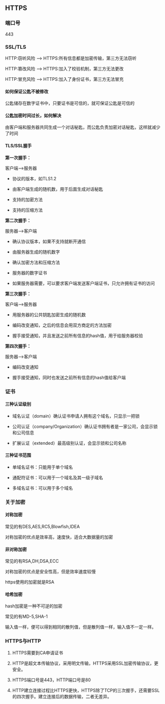 ## HTTPS

### 端口号

443

### SSL/TLS

HTTP:窃听风险 --> HTTPS:所有信息都是加密传输，第三方无法窃听

HTTP:篡改风险 --> HTTPS:加入了校验机制，第三方无法更改

HTTP:冒充风险 --> HTTPS:加入了身份证书，第三方无法冒充

#### 如何保证公匙不被修改

公匙储存在数字证书中，只要证书是可信的，就可保证公匙是可信的

#### 公匙加密时间过长，如何解决

由客户端和服务器共同生成一个对话秘匙，而公匙负责加密对话秘匙，这样就减少了时间

#### TLS/SSL握手

**第一次握手：**

客户端-->服务器

* 协议的版本，如TLS1.2

* 由客户端生成的随机数，用于后面生成对话秘匙

* 支持的加密方法

* 支持的压缩方法

**第二次握手：**

服务器-->客户端

* 确认协议版本，如果不支持就断开通信

* 由服务器生成的随机数字

* 确认加密方法和压缩方法

* 服务器的数字证书

* 如果服务器需要，可以要求客户端发送客户端证书，只允许拥有证书的访问

**第三次握手：**

客户端-->服务器

* 用服务器的公共钥匙加密生成的随机数

* 编码改变通知，之后的信息会用双方商定的方法加密

* 握手接受通知，并且发送之前所有信息的hash值，用于给服务器校验

**第四次握手：**

服务器-->客户端

* 编码改变通知

* 握手接受通知，同时也发送之前所有信息的hash值给客户端



### 证书

#### 三种认证级别

* 域名认证（domain）确认证书申请人拥有这个域名，只显示一把锁

* 公司认证（company/Organization）确认证书拥有者是一家公司，会显示锁和公司信息

* 扩展认证（extended）最高级别认证，会显示锁和公司名称

#### 三种证书范围

* 单域名证书：只能用于单个域名

* 通配符证书：可以用于一个域名及其一级子域名

* 多域名证书：可以用于多个域名

### 关于加密

#### 对称加密

常见的有DES,AES,RC5,Blowfish,IDEA

对称加密的优点是效率高，速度快，适合大数据量的加密

#### 非对称加密

常见的有RSA,DH,DSA,ECC

对称加密的优点是安全性高，但是效率速度较慢

https使用的加密就是RSA

#### 哈希加密

hash加密是一种不可逆的加密

常见的有MD-5,SHA-1

输入值一样，便可以得到相同的散列值，但是散列值一样，输入值不一定一样。

### HTTPS与HTTP

1. HTTPS需要到CA申请证书

2. HTTP是超文本传输协议，采用明文传输，HTTPS采用SSL加密传输协议，更安全。

3. HTTPS端口号是443，HTTP端口号是80

4. HTTP建立连接过程比HTTPS更快，HTTPS除了TCP的三次握手，还需要SSL的四次握手。建立连接后的数据传输，二者无差异。